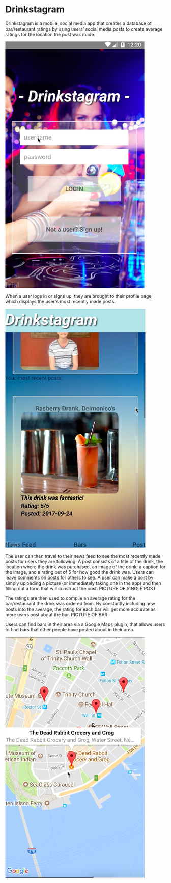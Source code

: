 # Drinkstagram
Drinkstagram is a mobile, social media app that creates a database of bar/restaurant ratings by using users' social media posts to create average ratings for the location the post was made.  

![login](https://github.com/Alex-Ginsberg/Drinkstagram/blob/master/Pics/Screen%20Shot%202017-11-13%20at%206.52.15%20PM.png)

When a user logs in or signs up, they are brought to their profile page, which displays the user's most recently made posts.

![user-page](https://github.com/Alex-Ginsberg/Drinkstagram/blob/master/Pics/Screen%20Shot%202017-11-13%20at%206.56.33%20PM.png)

The user can then travel to their news feed to see the most recently made posts for users they are following. A post consists of a title of the drink, the location where the drink was purchased, an image of the drink, a caption for the image, and a rating out of 5 for how good the drink was. Users can leave comments on posts for others to see. A user can make a post by simply uploading a picture (or immediately taking one in the app) and then filling out a form that will construct the post.
PICTURE OF SINGLE POST

The ratings are then used to compile an average rating for the bar/restaurant the drink was ordered from. By constantly including new posts into the average, the rating for each bar will get more accurate as more users post about the bar.
PICTURE OF BAR

Users can find bars in their area via a Google Maps plugin, that allows users to find bars that other people have posted about in their area.

![map](https://github.com/Alex-Ginsberg/Drinkstagram/blob/master/Pics/Screen%20Shot%202017-11-13%20at%207.01.45%20PM.png)
